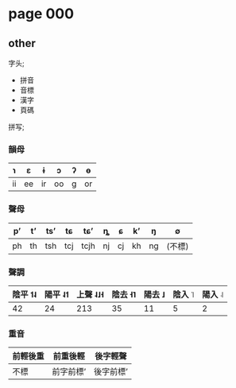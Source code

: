 # page 000

## other

字头; <ul><li>拼音</li><li>音標</li><li>漢字</li><li>頁碼</li></ul>

拼写; <h3 id="韻母">韻母</h3><table><thead><tr class="header"><th>ɿ</th><th>ɛ</th><th>ɨ</th><th>ɔ</th><th>ʔ</th><th>ɵ</th></tr></thead><tbody><tr class="odd"><td>ii</td><td>ee</td><td>ir</td><td>oo</td><td>g</td><td>or</td></tr></tbody></table><h3 id="聲母">聲母</h3><table><thead><tr class="header"><th>p’</th><th>t’</th><th>ts’</th><th>tɕ</th><th>tɕ’</th><th>ȵ</th><th>ɕ</th><th>k’</th><th>ŋ</th><th>∅︀</th></tr></thead><tbody><tr class="odd"><td>ph</td><td>th</td><td>tsh</td><td>tcj</td><td>tcjh</td><td>nj</td><td>cj</td><td>kh</td><td>ng</td><td>(不標)</td></tr></tbody></table><h3 id="聲調">聲調</h3><table><thead><tr class="header"><th>陰平 ˦˨</th><th>陽平 ˨˦</th><th>上聲 ˨˩˧</th><th>陰去 ˧˥</th><th>陽去 ˩</th><th>陰入 ꜈</th><th>陽入 ꜋</th></tr></thead><tbody><tr class="odd"><td>42</td><td>24</td><td>213</td><td>35</td><td>11</td><td>5</td><td>2</td></tr></tbody></table><h3 id="重音">重音</h3><table><thead><tr class="header"><th>前輕後重</th><th>前重後輕</th><th>後字輕聲</th></tr></thead><tbody><tr class="odd"><td>不標</td><td>前字前標’</td><td>後字前標’</td></tr></tbody></table>
